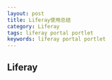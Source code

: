 ```yaml
---
layout: post
title: Liferay使用总结
category: Liferay
tags: liferay portal portlet
keywords: liferay portal portlet
---
```


## Liferay
